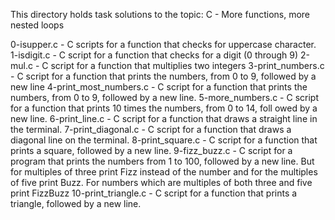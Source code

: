 This directory holds task solutions to the topic: C - More functions, more nested loops

0-isupper.c - C scripts for a function that checks for uppercase character.
1-isdigit.c - C script for a function that checks for a digit (0 through 9)
2-mul.c - C script for a function that multiplies two integers
3-print_numbers.c - C script for a function that prints the numbers, from 0 to 9, followed by 			  a new line
4-print_most_numbers.c - C script for a function that prints the numbers, from 0 to 9, followed				 by a new line.
5-more_numbers.c - C script for a function that prints 10 times the numbers, from 0 to 14, foll			  owed by a new line.
6-print_line.c - C script for a function that draws a straight line in the terminal.
7-print_diagonal.c - C script for a function that draws a diagonal line on the terminal.
8-print_square.c - C script for a function that prints a square, followed by a new line.
9-fizz_buzz.c - C script for a program that prints the numbers from 1 to 100, followed by a new 		line. But for multiples of three print Fizz instead of the number and for the 			multiples of five print Buzz. For numbers which are multiples of both three and five print FizzBuzz
10-print_triangle.c - C script for a function that prints a triangle, followed by a new line.
